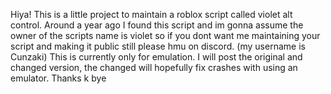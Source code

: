 Hiya! This is a little project to maintain a roblox script called violet alt control. Around a year ago I found this script and im gonna assume the owner of the scripts name is violet so if you dont want me maintaining your script and making it public still please hmu on discord. (my username is Cunzaki)
This is currently only for emulation. I will post the original and changed version, the changed will hopefully fix crashes with using an emulator.
Thanks k bye
